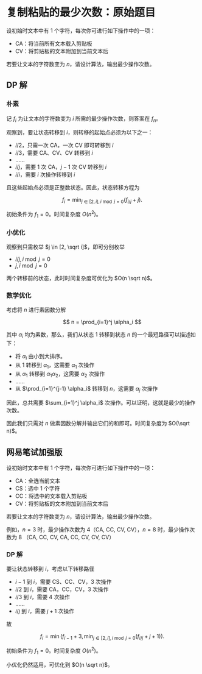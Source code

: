 # 复制粘贴的最少次数：原始题目

设初始时文本中有 1 个字符，每次你可进行如下操作中的一项：

- CA：将当前所有文本载入剪贴板
- CV：将剪贴板的文本附加到当前文本后

若要让文本的字符数变为 $n$，请设计算法，输出最少操作次数。

## DP 解

### 朴素

记 $f_i$ 为让文本的字符数变为 $i$ 所需的最少操作次数，则答案在 $f_n$。

观察到，要让状态转移到 $i$，则转移的起始点必须为以下之一：

- $i/2$，只需一次 CA，一次 CV 即可转移到 $i$
- $i/3$，需要 CA、CV、CV 转移到 $i$
- ……
- $i/j$，需要 1 次 CA，$j-1$ 次 CV 转移到 $i$
- $i/i$，需要 $i$ 次操作转移到 $i$

且这些起始点必须是正整数状态。因此，状态转移方程为

$$
f_i = \min_{j \in [2, i], i \bmod j = 0}(f_{i / j} + j).
$$

初始条件为 $f_1=0$。时间复杂度 $O(n^2)$。

### 小优化

观察到只需枚举 $j \in [2, \sqrt i]$，即可分别枚举

- $i/j, i \bmod j = 0$
- $j, i \bmod j = 0$

两个转移前的状态，此时时间复杂度可优化为 $O(n \sqrt n)$。

### 数学优化

考虑将 $n$ 进行素因数分解

$$
n = \prod_{i=1}^j \alpha_i
$$

其中 $\alpha_i$ 均为素数，那么，我们从状态 $1$ 转移到状态 $n$ 的一个最短路径可以描述如下：

- 将 $\alpha_i$ 由小到大排序。
- 从 $1$ 转移到 $\alpha_1$，这需要 $\alpha_1$ 次操作
- 从 $\alpha_1$ 转移到 $\alpha_1\alpha_2$，这需要 $\alpha_2$ 次操作
- ……
- 从 $\prod_{i=1}^{j-1} \alpha_i$ 转移到 $n$，这需要 $\alpha_j$ 次操作

因此，总共需要 $\sum_{i=1}^j \alpha_i$ 次操作。可以证明，这就是最少的操作次数。

因此我们只需对 $n$ 做素因数分解并输出它们的和即可。时间复杂度为 $O(\sqrt n)$。

## 网易笔试加强版

设初始时文本中有 1 个字符，每次你可进行如下操作中的一项：

- CA：全选当前文本
- CS：选中 1 个字符
- CC：将选中的文本载入剪贴板
- CV：将剪贴板的文本附加到当前文本后

若要让文本的字符数变为 $n$，请设计算法，输出最少操作次数。

例如，$n=3$ 时，最少操作次数为 4（CA, CC, CV, CV），$n=8$ 时，最少操作次数为 8 （CA, CC, CV, CA, CC, CV, CV, CV）

### DP 解

要让状态转移到 $i$，考虑以下转移路径

- $i-1$ 到 $i$，需要 CS、CC、CV，3 次操作
- $i/2$ 到 $i$，需要 CA，CC，CV，3 次操作
- $i/3$ 到 $i$，需要 4 次操作
- ……
- $i/j$ 到 $i$，需要 $j+1$ 次操作

故

$$
f_i = \min(f_{i-1} + 3, \min_{j \in [2, i], i \bmod j = 0}(f_{i / j} + j + 1)).
$$

初始条件为 $f_1=0$。时间复杂度 $O(n^2)$。

小优化仍然适用，可优化到 $O(n \sqrt n)$。
